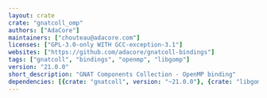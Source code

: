 ```yaml
---
layout: crate
crate: "gnatcoll_omp"
authors: ["AdaCore"]
maintainers: ["chouteau@adacore.com"]
licenses: ["GPL-3.0-only WITH GCC-exception-3.1"]
websites: ["https://github.com/adacore/gnatcoll-bindings"]
tags: ["gnatcoll", "bindings", "openmp", "libgomp"]
version: "21.0.0"
short_description: "GNAT Components Collection - OpenMP binding"
dependencies: [{crate: "gnatcoll", version: "~21.0.0"}, {crate: "libgomp", version: "*"}]
---
```



